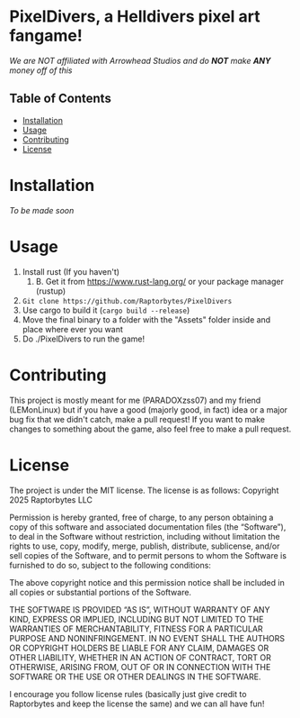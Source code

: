 # PixelDivers, a Helldivers pixel art fangame!
*We are NOT affiliated with Arrowhead Studios and do ***NOT*** make ***ANY*** money off of this*

## Table of Contents
- [Installation](#installation)
- [Usage](#usage)
- [Contributing](#contributing)
- [License](#license)

# Installation
*To be made soon*

# Usage
1. Install rust (If you haven't)
    1. B. Get it from https://www.rust-lang.org/ or your package manager (rustup)
2. `Git clone https://github.com/Raptorbytes/PixelDivers`
3. Use cargo to build it (`cargo build --release`)
4. Move the final binary to a folder with the "Assets" folder inside and place where ever you want
5. Do ./PixelDivers to run the game!

# Contributing
This project is mostly meant for me (PARADOXzss07) and my friend (LEMonLinux) but if you have a good (majorly good, in fact) idea or a major bug fix that we didn't catch, make a pull request!
If you want to make changes to something about the game, also feel free to make a pull request.

# License
The project is under the MIT license.
The license is as follows:
    Copyright 2025 Raptorbytes LLC

  Permission is hereby granted, free of charge, to any person obtaining a copy of this software and associated documentation files (the “Software”), to deal in the Software without restriction, including without limitation the rights to use, copy, modify, merge, publish, distribute, sublicense, and/or sell copies of the   Software, and to permit persons to whom the Software is furnished to do so, subject to the following conditions:

  The above copyright notice and this permission notice shall be included in all copies or substantial portions of the Software.

  THE SOFTWARE IS PROVIDED “AS IS”, WITHOUT WARRANTY OF ANY KIND, EXPRESS OR IMPLIED, INCLUDING BUT NOT LIMITED TO THE WARRANTIES OF MERCHANTABILITY, FITNESS FOR A PARTICULAR PURPOSE AND NONINFRINGEMENT. IN NO EVENT SHALL THE AUTHORS OR COPYRIGHT HOLDERS BE LIABLE FOR ANY CLAIM, DAMAGES OR OTHER LIABILITY, WHETHER IN AN   ACTION OF CONTRACT, TORT OR OTHERWISE, ARISING FROM, OUT OF OR IN CONNECTION WITH THE SOFTWARE OR THE USE OR OTHER DEALINGS IN THE SOFTWARE.

  I encourage you follow license rules (basically just give credit to Raptorbytes and keep the license the same) and we can all have fun!
